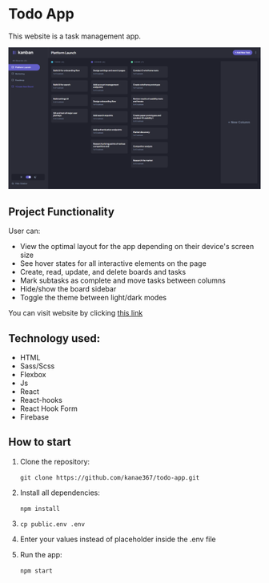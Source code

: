 # Todo App

This website is a task management app.

![Preview](preview.png)

## Project Functionality

User can:

- View the optimal layout for the app depending on their device's screen size
- See hover states for all interactive elements on the page
- Create, read, update, and delete boards and tasks
- Mark subtasks as complete and move tasks between columns
- Hide/show the board sidebar
- Toggle the theme between light/dark modes

You can visit website by clicking [this link](https://github.com)

## Technology used:

- HTML
- Sass/Scss
- Flexbox
- Js
- React
- React-hooks
- React Hook Form
- Firebase

## How to start

1. Clone the repository:

   `git clone https://github.com/kanae367/todo-app.git`

2. Install all dependencies:

   `npm install`

3. `cp public.env .env`
4. Enter your values instead of placeholder inside the .env file

5. Run the app:

   `npm start`
